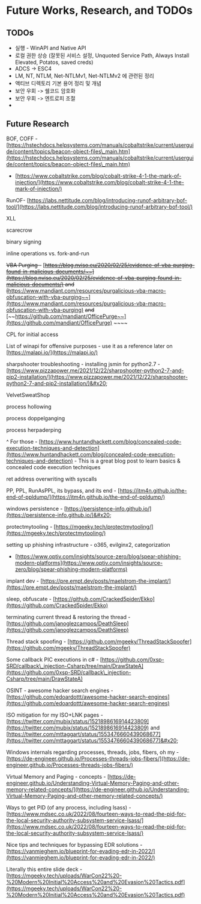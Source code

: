 # Future Works, Research, and TODOs

## TODOs&#x20;

* 실행 - WinAPI and Native API&#x20;
* 로컬 권한 상승 (잘못된 서비스 설정, Unquoted Service Path, Always Install Elevated, Potatos, saved creds)&#x20;
* ADCS -> ESC4&#x20;
* LM, NT, NTLM, Net-NTLMv1, Net-NTLMv2 에 관련된 정리
* 액티브 디렉토리 기본 용어 정리 및 개념
* 보안 우회 -> 쉘코드 암호화&#x20;
* 보안 우회 -> 엔트로피 조절&#x20;
*

## Future Research&#x20;

BOF, COFF - [https://hstechdocs.helpsystems.com/manuals/cobaltstrike/current/userguide/content/topics/beacon-object-files\_main.htm](https://hstechdocs.helpsystems.com/manuals/cobaltstrike/current/userguide/content/topics/beacon-object-files\_main.htm)

* [https://www.cobaltstrike.com/blog/cobalt-strike-4-1-the-mark-of-injection/](https://www.cobaltstrike.com/blog/cobalt-strike-4-1-the-mark-of-injection/)

RunOF- [https://labs.nettitude.com/blog/introducing-runof-arbitrary-bof-tool/](https://labs.nettitude.com/blog/introducing-runof-arbitrary-bof-tool/)

XLL

scarecrow&#x20;

binary signing&#x20;

inline operations vs. fork-and-run&#x20;

~~VBA Purging -~~ [~~https://blog.nviso.eu/2020/02/25/evidence-of-vba-purging-found-in-malicious-documents/~~](https://blog.nviso.eu/2020/02/25/evidence-of-vba-purging-found-in-malicious-documents/)   ~~and~~ [~~https://www.mandiant.com/resources/purgalicious-vba-macro-obfuscation-with-vba-purging~~](https://www.mandiant.com/resources/purgalicious-vba-macro-obfuscation-with-vba-purging) ~~and~~ [~~https://github.com/mandiant/OfficePurge~~](https://github.com/mandiant/OfficePurge) ~~~~&#x20;

CPL for initial access&#x20;

List of winapi for offensive purposes - use it as a reference later on [https://malapi.io/](https://malapi.io/)

sharpshooter troubleshooting - installing jsmin for python2.7 - [https://www.pizzapower.me/2021/12/22/sharpshooter-python2-7-and-pip2-installation/](https://www.pizzapower.me/2021/12/22/sharpshooter-python2-7-and-pip2-installation/)&#x20;

VelvetSweatShop&#x20;

process hollowing&#x20;

process doppelganging

process herpaderping

^ For those - [https://www.huntandhackett.com/blog/concealed-code-execution-techniques-and-detection](https://www.huntandhackett.com/blog/concealed-code-execution-techniques-and-detection) - This is a great blog post to learn basics & concealed code execution techniques&#x20;

ret address overwriting with syscalls&#x20;

PP, PPL, RunAsPPL, its bypass, and its end - [https://itm4n.github.io/the-end-of-ppldump/](https://itm4n.github.io/the-end-of-ppldump/) &#x20;

windows persistence - [https://persistence-info.github.io/](https://persistence-info.github.io/)&#x20;

protectmytooling - [https://mgeeky.tech/protectmytooling/](https://mgeeky.tech/protectmytooling/)

setting up phishing infrastructure - o365, evilginx2, categorization&#x20;

* [https://www.optiv.com/insights/source-zero/blog/spear-phishing-modern-platforms](https://www.optiv.com/insights/source-zero/blog/spear-phishing-modern-platforms)

implant dev - [https://pre.empt.dev/posts/maelstrom-the-implant/](https://pre.empt.dev/posts/maelstrom-the-implant/)

sleep, obfuscate - [https://github.com/Cracked5pider/Ekko](https://github.com/Cracked5pider/Ekko)

terminating current thread & restoring the thread - [https://github.com/janoglezcampos/DeathSleep](https://github.com/janoglezcampos/DeathSleep)

Thread stack spoofing - [https://github.com/mgeeky/ThreadStackSpoofer](https://github.com/mgeeky/ThreadStackSpoofer)

Some callback PIC executions in c# - [https://github.com/0xsp-SRD/callback\_injection-Csharp/tree/main/DrawStateA](https://github.com/0xsp-SRD/callback\_injection-Csharp/tree/main/DrawStateA)

OSINT - awesome hacker search engines - [https://github.com/edoardottt/awesome-hacker-search-engines](https://github.com/edoardottt/awesome-hacker-search-engines)

ISO mitigation for my ISO+LNK pages - [https://twitter.com/mubix/status/1521898616914423809](https://twitter.com/mubix/status/1521898616914423809)  and [https://twitter.com/mttaggart/status/1553476660439068677](https://twitter.com/mttaggart/status/1553476660439068677)&#x20;

Windows internals regarding processes, threads, jobs, fibers, oh my - [https://de-engineer.github.io/Processes-threads-jobs-fibers/](https://de-engineer.github.io/Processes-threads-jobs-fibers/)

Virtual Memory and Paging - concepts - [https://de-engineer.github.io/Understanding-Virtual-Memory-Paging-and-other-memory-related-concepts/](https://de-engineer.github.io/Understanding-Virtual-Memory-Paging-and-other-memory-related-concepts/)

Ways to get PID (of any process, including lsass) - [https://www.mdsec.co.uk/2022/08/fourteen-ways-to-read-the-pid-for-the-local-security-authority-subsystem-service-lsass/](https://www.mdsec.co.uk/2022/08/fourteen-ways-to-read-the-pid-for-the-local-security-authority-subsystem-service-lsass/)

Nice tips and techniques for bypassing EDR solutions - [https://vanmieghem.io/blueprint-for-evading-edr-in-2022/](https://vanmieghem.io/blueprint-for-evading-edr-in-2022/)



Literally this entire slide deck - [https://mgeeky.tech/uploads/WarCon22%20-%20Modern%20Initial%20Access%20and%20Evasion%20Tactics.pdf](https://mgeeky.tech/uploads/WarCon22%20-%20Modern%20Initial%20Access%20and%20Evasion%20Tactics.pdf)





